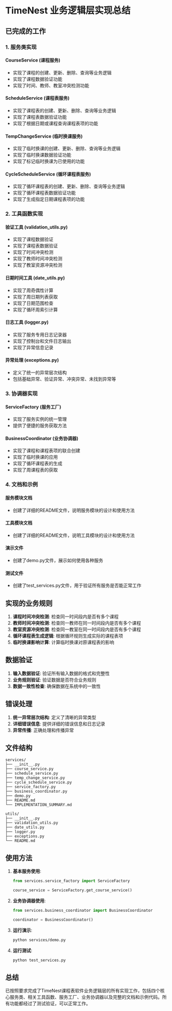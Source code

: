 # TimeNest 业务逻辑层实现总结

## 已完成的工作

### 1. 服务类实现

#### CourseService (课程服务)
- 实现了课程的创建、更新、删除、查询等业务逻辑
- 实现了课程数据验证功能
- 实现了时间、教师、教室冲突检测功能

#### ScheduleService (课程表服务)
- 实现了课程表的创建、更新、删除、查询等业务逻辑
- 实现了课程表数据验证功能
- 实现了根据日期或课程查询课程表项的功能

#### TempChangeService (临时换课服务)
- 实现了临时换课的创建、更新、删除、查询等业务逻辑
- 实现了临时换课数据验证功能
- 实现了标记临时换课为已使用的功能

#### CycleScheduleService (循环课程表服务)
- 实现了循环课程表的创建、更新、删除、查询等业务逻辑
- 实现了循环课程表数据验证功能
- 实现了生成指定日期课程表项的功能

### 2. 工具函数实现

#### 验证工具 (validation_utils.py)
- 实现了课程数据验证
- 实现了课程表数据验证
- 实现了时间冲突检测
- 实现了教师时间冲突检测
- 实现了教室资源冲突检测

#### 日期时间工具 (date_utils.py)
- 实现了周奇偶性计算
- 实现了周日期列表获取
- 实现了日期范围检查
- 实现了循环周索引计算

#### 日志工具 (logger.py)
- 实现了服务专用日志记录器
- 实现了控制台和文件日志输出
- 实现了异常信息记录

#### 异常处理 (exceptions.py)
- 定义了统一的异常层次结构
- 包括基础异常、验证异常、冲突异常、未找到异常等

### 3. 协调器实现

#### ServiceFactory (服务工厂)
- 实现了服务实例的统一管理
- 提供了便捷的服务获取方法

#### BusinessCoordinator (业务协调器)
- 实现了课程和课程表项的联合创建
- 实现了临时换课的应用
- 实现了循环课程表的生成
- 实现了周课程表的获取

### 4. 文档和示例

#### 服务模块文档
- 创建了详细的README文件，说明服务模块的设计和使用方法

#### 工具模块文档
- 创建了详细的README文件，说明工具模块的设计和使用方法

#### 演示文件
- 创建了demo.py文件，展示如何使用各种服务

#### 测试文件
- 创建了test_services.py文件，用于验证所有服务是否能正常工作

## 实现的业务规则

1. **课程时间冲突检测**: 检查同一时间段内是否有多个课程
2. **教师时间冲突检测**: 检查同一教师在同一时间段内是否有多个课程
3. **教室资源冲突检测**: 检查同一教室在同一时间段内是否有多个课程
4. **循环课程表生成逻辑**: 根据循环规则生成实际的课程表项
5. **临时换课影响计算**: 计算临时换课对原课程表的影响

## 数据验证

1. **输入数据验证**: 验证所有输入数据的格式和完整性
2. **业务规则验证**: 验证数据是否符合业务规则
3. **数据一致性检查**: 确保数据在系统中的一致性

## 错误处理

1. **统一异常层次结构**: 定义了清晰的异常类型
2. **详细错误信息**: 提供详细的错误信息和日志记录
3. **异常传播**: 正确处理和传播异常

## 文件结构

```
services/
├── __init__.py
├── course_service.py
├── schedule_service.py
├── temp_change_service.py
├── cycle_schedule_service.py
├── service_factory.py
├── business_coordinator.py
├── demo.py
├── README.md
└── IMPLEMENTATION_SUMMARY.md

utils/
├── __init__.py
├── validation_utils.py
├── date_utils.py
├── logger.py
├── exceptions.py
└── README.md
```

## 使用方法

1. **基本服务使用**:
   ```python
   from services.service_factory import ServiceFactory
   
   course_service = ServiceFactory.get_course_service()
   ```

2. **业务协调器使用**:
   ```python
   from services.business_coordinator import BusinessCoordinator
   
   coordinator = BusinessCoordinator()
   ```

3. **运行演示**:
   ```bash
   python services/demo.py
   ```

4. **运行测试**:
   ```bash
   python test_services.py
   ```

## 总结

已按照要求完成了TimeNest课程表软件业务逻辑层的所有实现工作，包括四个核心服务类、相关工具函数、服务工厂、业务协调器以及完整的文档和示例代码。所有功能都经过了测试验证，可以正常工作。